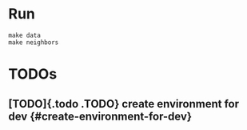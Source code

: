 # Run

``` shell
make data
make neighbors
```

# TODOs

## [TODO]{.todo .TODO} create environment for dev {#create-environment-for-dev}
